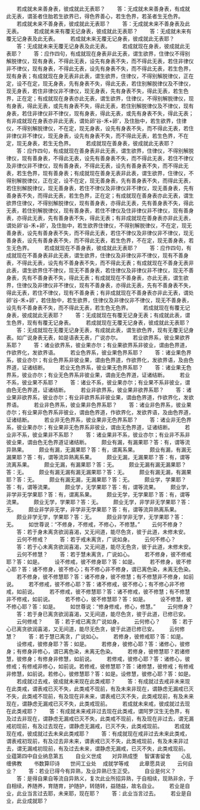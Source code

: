 <!-- { "loadSidebar": true } -->
　　若成就未来善身表，彼成就此无表耶？
　　答：无成就未来善身表，有成就此无表，谓圣者住胎若生欲界已，得色界善心，若生色界，若圣者生无色界。
　　若成就未来不善身表，彼成就此无表耶？
　　答：无成就未来不善身表及此无表。
　　若成就未来有覆无记身表，彼成就此无表耶？
　　答：无成就未来有覆无记身表及此无表。
　　若成就未来无覆无记身表，彼成就此无表耶？
　　答：无成就未来无覆无记身表及此无表。
　　若成就现在身表，彼成就此无表耶？
　　答：应作四句，有成就现在身表非此无表，谓生欲界，住律仪不得别解脱律仪，现有身表，不得此无表，设先有身表不失，而不得此无表，若住非律仪非不律仪，现有身表，不得此无表，设先有身表不失，而不得此无表，若生色界，现有身表；有成就现在身无表非此表，谓生欲界，住律仪，不得别解脱律仪，正在定，设不在定，现无身表，先有身表不失，得此无表，若住别解脱律仪及不律仪，现无身表，若住非律仪非不律仪，现无身表，先有身表不失，得此无表，若生色界，正在定；有成就现在身表亦此无表，谓生欲界，住律仪，不得别解脱律仪，现有身表，得此无表，或先有身表不失，得此无表，若住别解脱律仪及不律仪，现有身表，若住非律仪非不律仪，现有身表，得此无表，或先有身表不失，得此无表；有非成就现在身表亦非此无表，谓处卵‘谷-禾+卵’，及住胎中，若生欲界，住律仪，不得别解脱律仪，不在定，现无身表，设先有身表不失，而不得此无表，若住非律仪非不律仪，现无身表，设先有身表不失，而不得此无表，若生色界，不在定，现无身表，若生无色界。
　　若成就现在善身表，彼成就此无表耶？
　　答：应作四句，有成就现在善身表非此无表，谓生欲界，住律仪，不得别解脱律仪，现有善身表，不得此无表，设先有善身表不失，而不得此无表，若住不律仪及非律仪非不律仪，现有善身表，不得此无表，设先有善身表不失，而不得此无表，若生色界，现有善身表；有成就现在善身无表非此表，谓生欲界，住律仪，不得别解脱律仪，正在定，设不在定，现无善身表，先有善身表不失，而得此无表，若住别解脱律仪，现无善身表，若住不律仪及非律仪非不律仪，现无善身表，先有善身表不失，而得此无表，若生色界，正在定；有成就现在善身表亦此无表，谓生欲界住律仪，不得别解脱律仪，现有善身表，亦得此无表，先有善身表不失，得此无表，若住别解脱律仪，现有善身表，若住不律仪及住非律仪非不律仪，现有善身表，亦得此无表，先有善身表不失，得此无表；有非成就现在善身表亦非此无表，谓处卵‘谷-禾+卵’，及住胎中，若生欲界住律仪，不得别解脱律仪，不在定，现无善身表，设先有善身表不失，而不得此无表，若住不律仪及非律仪非不律仪，现无善身表，设先有善身表不失，而不得此无表，若生色界，不在定，现无善身表，若生无色界。
　　若成就现在不善身表，彼成就此无表耶？
　　答：应作四句，有成就现在不善身表非此无表，谓生欲界，住律仪及非律仪非不律仪，现有不善身表，不得此无表，设先有不善身表不失，而不得此无表；有成就现在不善身无表非此表，谓生欲界住不律仪，现无不善身表，若住律仪及非律仪非不律仪，现无不善身表，先有不善身表不失，得此无表；有成就现在不善身表，亦此无表，谓生欲界，住律仪及非律仪非不律仪，现有不善身表，亦得此无表，先有不善身表不失，得此无表，若住不律仪，现有不善身表；有非成就现在不善身表亦非此无表，谓处卵‘谷-禾+卵’，若住胎中，若生欲界，住律仪及非律仪非不律仪，现无不善身表，设先有不善身表不失，而不得此无表，若生色无色界。
　　若成就现在有覆无记身表，彼成就此无表耶？
　　答：无成就现在有覆无记身无表；有成就此表，谓生色界，现有有覆无记身表。
　　若成就现在无覆无记身表，彼成就此无表耶？
　　答：无成就现在无覆无记身无表，有成就此表，谓生欲色界，现有无覆无记身表。如广说身表无表，如是语表无表，广说亦尔。
　　若业欲界系，彼业果欲界系耶？
　　答：诸业欲界系，彼业果亦尔；有业果欲界系非彼业，谓由色界道，作欲界化，发欲界语。
　　若业色界系，彼业果色界系耶？
　　答：诸业果色界系，彼业亦尔；有业色界系非彼业果，谓由色界道，作欲界化，发欲界语，及由色界道，证诸结断。
　　若业无色界系，彼业果无色界系耶？
　　答：诸业果无色界系，彼业亦尔；有业无色界系非彼业果，谓由无色界道，证诸结断。
　　若业不系，彼业果不系耶？
　　答：诸业不系，彼业果亦尔；有业果不系非彼业，谓由色无色界道，证诸结断。
　　若业非欲界系，彼业果非欲界系耶？
　　答：诸业果非欲界系，彼业亦尔；有业非欲界系非彼业果，谓由色界道，作欲界化，发欲界语。
　　若业非色界系，彼业果非色界系耶？
　　答：诸业非色界系，彼业果亦尔；有业果非色界系非彼业，谓由色界道，作欲界化，发欲界语，及由色界道，证诸结断。
　　若业非无色界系，彼业果非无色界系耶？
　　答：诸业非无色界系，彼业果亦尔；有业果非无色界系非彼业，谓由无色界道，证诸结断。
　　若业非不系，彼业果非不系耶？
　　答：诸业果非不系，彼业亦尔；有业非不系非彼业果，谓由色无色界道证诸结断。
　　颇业有漏，有漏果耶？答：有，谓等流异熟果。
　　颇业有漏，无漏果耶？答：有，谓离系果。
　　颇业有漏，有漏无漏果耶？答：有，谓等流异熟离系果。
　　颇业无漏，无漏果耶？答：有，谓等流离系果。
　　颇业无漏，有漏果耶？答：无。
　　颇业无漏有漏无漏果耶？答：无。
　　颇业有漏无漏有漏无漏果耶？答：无。
　　颇业有漏无漏，有漏果耶？答：无。
　　颇业有漏无漏，无漏果耶？答：无。
　　颇业学，学果耶？答：有，谓等流果。
　　颇业学，无学果耶？答：有，谓等流果。
　　颇业学，非学非无学果耶？答：有，谓离系果。
　　颇业无学，无学果耶？答：有，谓等流果。
　　颇业无学，学果耶？答：无。
　　颇业无学，非学非无学果耶？答：无。
　　颇业非学非无学，非学非无学果耶？答：有，谓等流异熟离系果。
　　颇业非学无学，学果耶？答：无。
　　颇业非学非无学，无学果耶？答：无。
　　如世尊说：“不修身，不修戒，不修心，不修慧。”
　　云何不修身？
　　答：若于身未离贪欲润喜渴，又无间道，能尽色贪，彼于此道，未修未安。
　　云何不修戒？
　　答：若于戒未离贪，广说如身。
　　云何不修心？
　　答：若于心未离贪欲润喜渴，又无间道，能尽无色贪，彼于此道，未修未安。
　　云何不修慧？
　　答：若于慧未离贪，广说如心。
　　若不修身，彼不修戒耶？答：如是。
　　设不修戒，彼不修身耶？答：如是。
　　若不修身，彼不修心耶？答：诸不修身，彼不修心；有不修心非不修身，谓已离色染，未离无色染。
　　若不修身，彼不修慧耶？答：诸不修身，彼不修慧；有不修慧非不修身，如前说。
　　若不修戒，彼不修心耶？答：诸不修戒，彼不修心；有不修心非不修戒，如前说。
　　若不修戒，彼不修慧耶？答：诸不修戒，彼不修慧；有不修慧非不修戒，如前说。
　　若不修心，彼不修慧耶？答：如是。
　　设不修慧，彼不修心耶？答：如是。
　　如世尊说：“修身修戒，修心，修慧。”
　　云何修身？
　　答：若于身已离贪欲润喜渴，又无间道，能尽色贪，彼于此道，已修已安。
　　云何修戒？
　　答：若于戒已离贪广说如身。
　　云何修心？
　　答：若于心已离贪欲润喜渴，又无间道，能尽无色贪，彼于此道已修已安。
　　云何修慧？
　　答：若于慧已离贪，广说如心。
　　若修身，彼修戒耶？答：如是。
　　设修戒，彼修身耶？答：如是。
　　若修身，彼修心耶？答：诸修心，彼修身；有修身非修心，谓已离色染，未离无色染。
　　若修身，彼修慧耶？若诸修慧，彼修身；有修身非修慧，如前说。
　　若修戒，彼修心耶？答：诸修心，彼修戒；有修戒非修心，如前说。若修戒，彼修慧耶？答：诸修慧，彼修戒；有修戒非修慧，如前说。若修心，彼修慧耶？答：如是。设修慧，彼修心耶？答：如是。
　　若成就过去戒，彼成就未来现在此类戒耶？
　　答：有成就过去戒非未来现在此类戒，谓表戒已灭不失，此类戒不现前，有及未来非现在，谓静虑无漏戒已灭不失，此类戒不现前，有及现在非未来，谓表戒已灭不失，此类戒现前，有及未来现在，谓静虑无漏戒已灭不失，此类戒现前。
　　若成就未来戒，彼成就过去现在此类戒耶？
　　答：有成就未来戒非过去现在此类戒，谓阿罗汉生无色界，有及过去非现在，谓静虑无漏戒已灭不失，此类戒不现前，有及现在非过去，谓无漏戒初现前，有及过去现在，谓静虑无漏戒，已灭不失，此类戒现前。
　　若成就现在戒，彼成就过去未来此类戒耶？
　　答：有成就现在戒非过去未来此类戒，谓表戒初现前，有及过去非未来，谓表戒已灭不失，此类戒现前，有及未来非过去，谓无漏戒初现前，有及过去未来，谓静虑无漏戒，已灭不失，此类戒现前。
业蕴第四中自业纳息第五
　　自业义世成　　对异熟成堕
　智谋害留舍　　心乱缠佛教
　　书数算印诗　　世间工业处
　成就学等戒　　此章愿具说
　　云何自业？
　　答：若业已得今有异熟，及业异熟已生正受。
　　自业是何义？
　　答：是得自果自等流自异熟义，复次此业所招异熟，于自相续，现熟非余，于自相续，养随养，育随育，护随护，转随转，益随益，故名自业。
　　若业是自业，此业当言过去耶，未来耶，现在耶？
　　答：此业当言过去。
　　若业是自业，此业成就耶？
